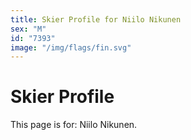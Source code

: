 ```yaml
---
title: Skier Profile for Niilo Nikunen
sex: "M"
id: "7393"
image: "/img/flags/fin.svg" 
---
```


# Skier Profile

This page is for: Niilo Nikunen.
    